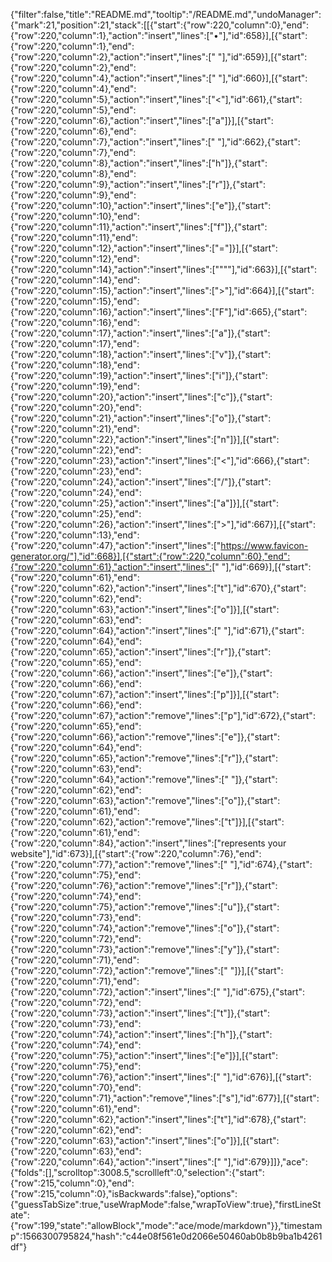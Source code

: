{"filter":false,"title":"README.md","tooltip":"/README.md","undoManager":{"mark":21,"position":21,"stack":[[{"start":{"row":220,"column":0},"end":{"row":220,"column":1},"action":"insert","lines":["•"],"id":658}],[{"start":{"row":220,"column":1},"end":{"row":220,"column":2},"action":"insert","lines":[" "],"id":659}],[{"start":{"row":220,"column":2},"end":{"row":220,"column":4},"action":"insert","lines":["  "],"id":660}],[{"start":{"row":220,"column":4},"end":{"row":220,"column":5},"action":"insert","lines":["<"],"id":661},{"start":{"row":220,"column":5},"end":{"row":220,"column":6},"action":"insert","lines":["a"]}],[{"start":{"row":220,"column":6},"end":{"row":220,"column":7},"action":"insert","lines":[" "],"id":662},{"start":{"row":220,"column":7},"end":{"row":220,"column":8},"action":"insert","lines":["h"]},{"start":{"row":220,"column":8},"end":{"row":220,"column":9},"action":"insert","lines":["r"]},{"start":{"row":220,"column":9},"end":{"row":220,"column":10},"action":"insert","lines":["e"]},{"start":{"row":220,"column":10},"end":{"row":220,"column":11},"action":"insert","lines":["f"]},{"start":{"row":220,"column":11},"end":{"row":220,"column":12},"action":"insert","lines":["="]}],[{"start":{"row":220,"column":12},"end":{"row":220,"column":14},"action":"insert","lines":["\"\""],"id":663}],[{"start":{"row":220,"column":14},"end":{"row":220,"column":15},"action":"insert","lines":[">"],"id":664}],[{"start":{"row":220,"column":15},"end":{"row":220,"column":16},"action":"insert","lines":["F"],"id":665},{"start":{"row":220,"column":16},"end":{"row":220,"column":17},"action":"insert","lines":["a"]},{"start":{"row":220,"column":17},"end":{"row":220,"column":18},"action":"insert","lines":["v"]},{"start":{"row":220,"column":18},"end":{"row":220,"column":19},"action":"insert","lines":["i"]},{"start":{"row":220,"column":19},"end":{"row":220,"column":20},"action":"insert","lines":["c"]},{"start":{"row":220,"column":20},"end":{"row":220,"column":21},"action":"insert","lines":["o"]},{"start":{"row":220,"column":21},"end":{"row":220,"column":22},"action":"insert","lines":["n"]}],[{"start":{"row":220,"column":22},"end":{"row":220,"column":23},"action":"insert","lines":["<"],"id":666},{"start":{"row":220,"column":23},"end":{"row":220,"column":24},"action":"insert","lines":["/"]},{"start":{"row":220,"column":24},"end":{"row":220,"column":25},"action":"insert","lines":["a"]}],[{"start":{"row":220,"column":25},"end":{"row":220,"column":26},"action":"insert","lines":[">"],"id":667}],[{"start":{"row":220,"column":13},"end":{"row":220,"column":47},"action":"insert","lines":["https://www.favicon-generator.org/"],"id":668}],[{"start":{"row":220,"column":60},"end":{"row":220,"column":61},"action":"insert","lines":[" "],"id":669}],[{"start":{"row":220,"column":61},"end":{"row":220,"column":62},"action":"insert","lines":["t"],"id":670},{"start":{"row":220,"column":62},"end":{"row":220,"column":63},"action":"insert","lines":["o"]}],[{"start":{"row":220,"column":63},"end":{"row":220,"column":64},"action":"insert","lines":[" "],"id":671},{"start":{"row":220,"column":64},"end":{"row":220,"column":65},"action":"insert","lines":["r"]},{"start":{"row":220,"column":65},"end":{"row":220,"column":66},"action":"insert","lines":["e"]},{"start":{"row":220,"column":66},"end":{"row":220,"column":67},"action":"insert","lines":["p"]}],[{"start":{"row":220,"column":66},"end":{"row":220,"column":67},"action":"remove","lines":["p"],"id":672},{"start":{"row":220,"column":65},"end":{"row":220,"column":66},"action":"remove","lines":["e"]},{"start":{"row":220,"column":64},"end":{"row":220,"column":65},"action":"remove","lines":["r"]},{"start":{"row":220,"column":63},"end":{"row":220,"column":64},"action":"remove","lines":[" "]},{"start":{"row":220,"column":62},"end":{"row":220,"column":63},"action":"remove","lines":["o"]},{"start":{"row":220,"column":61},"end":{"row":220,"column":62},"action":"remove","lines":["t"]}],[{"start":{"row":220,"column":61},"end":{"row":220,"column":84},"action":"insert","lines":["represents your website"],"id":673}],[{"start":{"row":220,"column":76},"end":{"row":220,"column":77},"action":"remove","lines":[" "],"id":674},{"start":{"row":220,"column":75},"end":{"row":220,"column":76},"action":"remove","lines":["r"]},{"start":{"row":220,"column":74},"end":{"row":220,"column":75},"action":"remove","lines":["u"]},{"start":{"row":220,"column":73},"end":{"row":220,"column":74},"action":"remove","lines":["o"]},{"start":{"row":220,"column":72},"end":{"row":220,"column":73},"action":"remove","lines":["y"]},{"start":{"row":220,"column":71},"end":{"row":220,"column":72},"action":"remove","lines":[" "]}],[{"start":{"row":220,"column":71},"end":{"row":220,"column":72},"action":"insert","lines":[" "],"id":675},{"start":{"row":220,"column":72},"end":{"row":220,"column":73},"action":"insert","lines":["t"]},{"start":{"row":220,"column":73},"end":{"row":220,"column":74},"action":"insert","lines":["h"]},{"start":{"row":220,"column":74},"end":{"row":220,"column":75},"action":"insert","lines":["e"]}],[{"start":{"row":220,"column":75},"end":{"row":220,"column":76},"action":"insert","lines":[" "],"id":676}],[{"start":{"row":220,"column":70},"end":{"row":220,"column":71},"action":"remove","lines":["s"],"id":677}],[{"start":{"row":220,"column":61},"end":{"row":220,"column":62},"action":"insert","lines":["t"],"id":678},{"start":{"row":220,"column":62},"end":{"row":220,"column":63},"action":"insert","lines":["o"]}],[{"start":{"row":220,"column":63},"end":{"row":220,"column":64},"action":"insert","lines":[" "],"id":679}]]},"ace":{"folds":[],"scrolltop":3008.5,"scrollleft":0,"selection":{"start":{"row":215,"column":0},"end":{"row":215,"column":0},"isBackwards":false},"options":{"guessTabSize":true,"useWrapMode":false,"wrapToView":true},"firstLineState":{"row":199,"state":"allowBlock","mode":"ace/mode/markdown"}},"timestamp":1566300795824,"hash":"c44e08f561e0d2066e50460ab0b8b9ba1b4261df"}